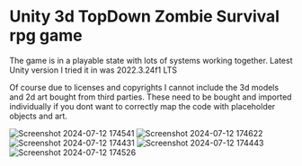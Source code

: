 # Unity 3d TopDown Zombie Survival rpg game

The game is in a playable state with lots of systems working together. Latest Unity version I tried it in was  2022.3.24f1 LTS

Of course due to licenses and copyrights I cannot include the 3d models and 2d art bought from third parties. These need to be bought and imported individually if you dont want to correctly map the code with placeholder objects and art.

![Screenshot 2024-07-12 174541](https://github.com/user-attachments/assets/535f015e-a84b-427b-90d2-09ca58d81204) 
![Screenshot 2024-07-12 174622](https://github.com/user-attachments/assets/25c0a39b-b7ff-47e8-a395-5fb70d305b9b)
![Screenshot 2024-07-12 174431](https://github.com/user-attachments/assets/a839eaa8-2137-4c00-96d1-7ebcd5ea7307)
![Screenshot 2024-07-12 174443](https://github.com/user-attachments/assets/d44612ae-fa6b-422d-a1af-6762e8301972)
![Screenshot 2024-07-12 174526](https://github.com/user-attachments/assets/813dabc5-1797-465d-b962-a2063823d5ce)
